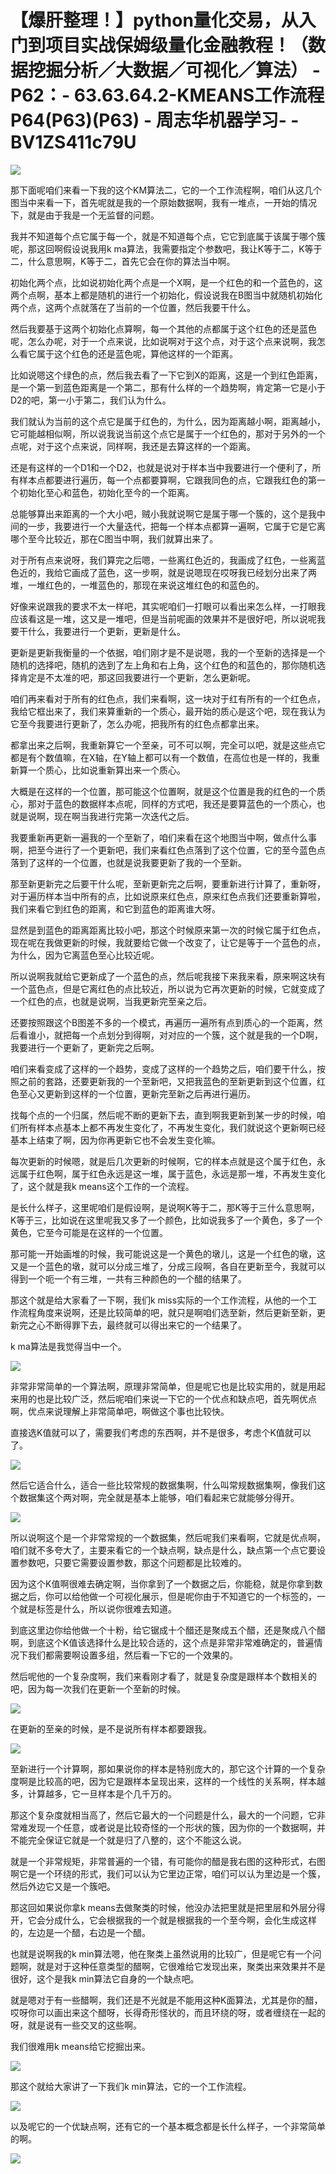 # 【爆肝整理！】python量化交易，从入门到项目实战保姆级量化金融教程！（数据挖掘分析／大数据／可视化／算法） - P62：- 63.63.64.2-KMEANS工作流程P64(P63)(P63) - 周志华机器学习- - BV1ZS411c79U

![](img/9d63a7d0b250d41c0d0b3207e06d943a_0.png)

那下面呢咱们来看一下我的这个KM算法二，它的一个工作流程啊，咱们从这几个图当中来看一下，首先呢就是我的一个原始数据啊，我有一堆点，一开始的情况下，就是由于我是一个无监督的问题。

我并不知道每个点它属于每一个，就是不知道每个点，它它到底属于该属于哪个簇呢，那这回啊假设说我用k ma算法，我需要指定个参数吧，我让K等于二，K等于二，什么意思啊，K等于二，首先它会在你的算法当中啊。

初始化两个点，比如说初始化两个点是一个X啊，是一个红色的和一个蓝色的，这两个点啊，基本上都是随机的进行一个初始化，假设说我在B图当中就随机初始化两个点，这两个点就落在了当前的一个位置，然后我要干什么。

然后我要基于这两个初始化点算啊，每一个其他的点都属于这个红色的还是蓝色呢，怎么办呢，对于一个点来说，比如说啊对于这个点，对于这个点来说啊，我怎么看它属于这个红色的还是蓝色呢，算他这样的一个距离。

比如说嗯这个绿色的点，然后我去看了一下它到X的距离，这是一个到红色距离，是一个第一到蓝色距离是一个第二，那有什么样的一个趋势啊，肯定第一它是小于D2的吧，第一小于第二，我们认为什么。

我们就认为当前的这个点它是属于红色的，为什么，因为距离越小啊，距离越小，它可能越相似啊，所以说我说当前这个点它是属于一个红色的，那对于另外的一个点呢，对于这个点来说，同样啊，我还是去算这样的一个距离。

还是有这样的一个D1和一个D2，也就是说对于样本当中我要进行一个便利了，所有样本点都要进行遍历，每一个点都要算啊，它跟我同色的点，它跟我红色的第一个初始化至心和蓝色，初始化至今的一个距离。

总能够算出来距离的一个大小吧，贼小我就说啊它是属于哪一个簇的，这个是我中间的一步，我要进行一个大量迭代，把每一个样本点都算一遍啊，它属于它是它离哪个至今比较近，那在C图当中啊，我们就算出来了。

对于所有点来说呀，我们算完之后嗯，一些离红色近的，我画成了红色，一些离蓝色近的，我给它画成了蓝色，这一步啊，就是说嗯现在哎呀我已经划分出来了两堆，一堆红色的，一堆蓝色的，那现在来说这堆红色的和蓝色的。

好像来说跟我的要求不太一样吧，其实呢咱们一打眼可以看出来怎么样，一打眼我应该看这是一堆，这又是一堆吧，但是当前呢画的效果并不是很好吧，所以说呢我要干什么，我要进行一个更新，更新是什么。

更新是更新我衡量的一个依据，咱们刚才是不是说嗯，我的一个至新的选择是一个随机的选择吧，随机的选到了左上角和右上角，这个红色的和蓝色的，那你随机选择肯定是不太准的吧，那这回我要进行一个更新，怎么更新呢。

咱们再来看对于所有的红色点，我们来看啊，这一块对于红有所有的一个红色点，我给它框出来了，我们来算重新的一个质心，最开始的质心是这个吧，现在我认为它至今我要进行更新了，怎么办呢，把我所有的红色点都拿出来。

都拿出来之后啊，我重新算它一个至亲，可不可以啊，完全可以吧，就是这些点它都是有个数值嘛，在X轴，在Y轴上都可以有一个数值，在高位也是一样的，我重新算一个质心，比如说重新算出来一个质心。

大概是在这样的一个位置，那可能这个位置啊，就是这个位置是我的红色的一个质心，那对于蓝色的数据样本点呢，同样的方式吧，我还是要算蓝色的一个质心，也就是说啊，现在啊当我进行完第一次迭代之后。

我要重新再更新一遍我的一个至新了，咱们来看在这个地图当中啊，做点什么事啊，把至今进行了一个更新吧，我们来看红色点落到了这个位置，它的至今蓝色点落到了这样的一个位置，也就是说我要更新了我的一个至新。

那至新更新完之后要干什么呢，至新更新完之后啊，要重新进行计算了，重新呀，对于遍历样本当中所有的点，比如说原来红色点，原来红色点我们还要重新算啦，我们来看它到红色的距离，和它到蓝色的距离谁大呀。

显然是到蓝色的距离距离比较小吧，那这个时候原来第一次的时候它属于红色点，现在呢在我做更新的时候，我就要给它做一个改变了，让它是等于一个蓝色的点，为什么，因为它离蓝色至心比较近呢。

所以说啊我就给它更新成了一个蓝色的点，然后呢我接下来我来看，原来啊这块有一个蓝色点，但是它离红色的点比较近，所以说为它再次更新的时候，它就变成了一个红色的点，也就是说啊，当我更新完至亲之后。

还要按照跟这个B图差不多的一个模式，再遍历一遍所有点到质心的一个距离，然后看谁小，就把每一个点划分到得啊，对对应的一个簇，这个就是我的一个D啊，我要进行一个更新了，更新完之后啊。

咱们来看变成了这样的一个趋势，变成了这样的一个趋势之后，咱们要干什么，按照之前的套路，还要更新我的一个至新吧，又把我蓝色的至新更新到这个位置，红色至心又更新到这样的一个位置，更新完至新之后再进行遍历。

找每个点的一个归属，然后呢不断的更新下去，直到啊我更新到某一步的时候，咱们所有样本点基本上都不再发生变化了，不再发生变化，我们就说这个更新啊已经基本上结束了啊，因为你再更新它也不会发生变化嘛。

每次更新的时候嗯，就是后几次更新的时候啊，它的样本点就是这个属于红色，永远属于红色啊，属于红色永远是这一堆，属于蓝色，永远是那一堆，不再发生变化了，这个就是我k means这个工作的一个流程。

是长什么样子，这里呢咱们是假设啊，是说啊K等于二，那K等于三什么意思啊，K等于三，比如说在这里呢我又多了一个颜色，比如说我多了一个黄色，多了一个黄色，它至今可能是在这样的一个位置。

那可能一开始画堆的时候，我可能说这是一个黄色的墩儿，这是一个红色的墩，这又是一个蓝色的墩，就可以分成三堆了，分成三段啊，各自在更新至今，我就可以得到一个呃一个有三堆，一共有三种颜色的一个醋的结果了。

那这个就是给大家看了一下啊，我们k miss实际的一个工作流程，从他的一个工作流程角度来说啊，还是比较简单的吧，就只是啊咱们选至新，然后更新至新，更新完之心不断得罪下去，最终就可以得出来它的一个结果了。

k ma算法是我觉得当中一个。

![](img/9d63a7d0b250d41c0d0b3207e06d943a_2.png)

非常非常简单的一个算法啊，原理非常简单，但是呢它也是比较实用的，就是用起来用的也是比较广泛，然后呢咱们来说一下它的一个优点和缺点吧，首先啊优点啊，优点来说理解上非常简单吧，啊做这个事也比较快。

直接选K值就可以了，需要我们考虑的东西啊，并不是很多，考虑个K值就可以了。

![](img/9d63a7d0b250d41c0d0b3207e06d943a_4.png)

然后它适合什么，适合一些比较常规的数据集啊，什么叫常规数据集啊，像我们这个数据集这个两对啊，完全就是基本上能够，咱们看起来它就能够分得开。



![](img/9d63a7d0b250d41c0d0b3207e06d943a_6.png)

所以说啊这个是一个非常常规的一个数据集，然后呢我们来看啊，它就是优点啊，咱们就不多夸大了，主要来看它的一个缺点啊，缺点是什么，缺点第一个点它要设置参数吧，只要它需要设置参数，那这个问题都是比较难的。

因为这个K值啊很难去确定啊，当你拿到了一个数据之后，你能稳，就是你拿到数据之后，你可以给他做一个可视化展示，但是呢你由于不知道它的一个标签的，一个就是标签是什么，所以说你很难去知道。

到底这里边你给他做一个十粉，给它锯成十个醋还是聚成五个醋，还是聚成八个醋啊，到底这个K值该选择什么是比较合适的，这个点是非常非常难确定的，普遍情况下我们都需要啊设置多组，然后看一下它的一个效果的。

然后呢他的一个复杂度啊，我们来看刚才看了，就是复杂度是跟样本个数相关的吧，因为每一次我们在更新一个至新的时候。



![](img/9d63a7d0b250d41c0d0b3207e06d943a_8.png)

在更新的至亲的时候，是不是说所有样本都要跟我。

![](img/9d63a7d0b250d41c0d0b3207e06d943a_10.png)

至新进行一个计算啊，那如果说你的样本是特别庞大的，那它这个计算的一个复杂度啊是比较高的吧，因为它是跟样本呈现出来，这样的一个线性的关系啊，样本越多，计算越多，它一旦样本是个几千万的。

那这个复杂度就相当高了，然后它最大的一个问题是什么，最大的一个问题，它非常难发现一个任意，或者说是比较奇怪的一个形状的簇，因为你的一个数据啊，并不能完全保证它就是一个就是归了八整的，这个不能这么说。

就是一个非常规矩，非常普遍的一个错，有可能你的醋是我右图的这种形式，右图啊它是一个环绕的形式，我们可以认为它里边正常，咱们可以认为里边是一个簇，然后外边它又是一个簇吧。

那这回如果说你拿k means去做聚类的时候，他没办法把里就是把里层和外层分得开，它会分成什么，它会根据我的一个就是根据我的一个至今啊，会化生成这样的，左边是一个醋，右边是一个醋。

也就是说啊我的k min算法嗯，他在聚类上虽然说用的比较广，但是呢它有一个问题啊，就是对于这种任意类型的醋啊，它很难给它发现出来，聚类出来效果并不是很好，这个是我k min算法它自身的一个缺点吧。

就是嗯对于有一些醋啊，我们还是不光就是不能用这种K面算法，尤其是你的醋，哎呀你可以画出来这个醋呀，长得奇形怪状的，而且环绕的呀，或者缠绕在一起的呀，就是说有一些交叉的这些啊。

我们很难用k means给它挖掘出来。

![](img/9d63a7d0b250d41c0d0b3207e06d943a_12.png)

那这个就给大家讲了一下我们k min算法，它的一个工作流程。

![](img/9d63a7d0b250d41c0d0b3207e06d943a_14.png)

以及呢它的一个优缺点啊，还有它的一个基本概念都是长什么样子，一个非常简单的啊。

![](img/9d63a7d0b250d41c0d0b3207e06d943a_16.png)